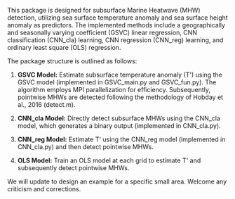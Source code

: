 This package is designed for subsurface Marine Heatwave (MHW) detection, utilizing sea surface temperature anomaly and sea surface height anomaly as predictors. The implemented methods include a geographically and seasonally varying coefficient (GSVC) linear regression, CNN classification (CNN_cla) learning, CNN regression (CNN_reg) learning, and ordinary least square (OLS) regression.

The package structure is outlined as follows:

1. **GSVC Model:** Estimate subsurface temperature anomaly (T') using the GSVC model (implemented in GSVC_main.py and GSVC_fun.py). The algorithm employs MPI parallelization for efficiency. Subsequently, pointwise MHWs are detected following the methodology of Hobday et al., 2016 (detect.m).

2. **CNN_cla Model:** Directly detect subsurface MHWs using the CNN_cla model, which generates a binary output (implemented in CNN_cla.py).

3. **CNN_reg Model:** Estimate T' using the CNN_reg model (implemented in CNN_cla.py) and then detect pointwise MHWs.

4. **OLS Model:** Train an OLS model at each grid to estimate T' and subsequently detect pointwise MHWs.

We will update to design an example for a specific small area. Welcome any criticism and corrections.
